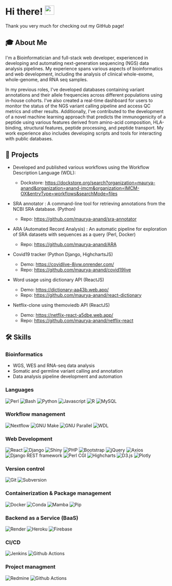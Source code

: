 # Hi there! <img src="https://media.giphy.com/media/hvRJCLFzcasrR4ia7z/giphy.gif" width="29px" height="29px"/>

Thank you very much for checking out my GitHub page!

## 🎓 About Me

I'm a Bioinformatician and full-stack web developer, experienced in developing and automating next-generation sequencing (NGS) data analysis pipelines. My experience spans various aspects of bioinformatics and web development, including the analysis of clinical whole-exome, whole-genome, and RNA seq samples.

In my previous roles, I've developed databases containing variant annotations and their allele frequencies across different populations using in-house cohorts. I've also created a real-time dashboard for users to monitor the status of the NGS variant calling pipeline and access QC metrics and other results. Additionally, I've contributed to the development of a novel machine learning approach that predicts the immunogenicity of a peptide using various features derived from amino-acid composition, HLA-binding, structural features, peptide processing, and peptide transport. My work experience also includes developing scripts and tools for interacting with public databases.

## 📝 Projects

- Developed and published various workflows using the Workflow Description Language (WDL):
    - Dockstore: https://dockstore.org/search?organization=maurya-anand&organization=anand-imcm&organization=IMCM-OX&entryType=workflows&searchMode=files

-   SRA annotator : A command-line tool for retrieving annotations from the NCBI SRA database. (Python)
    - Repo: https://github.com/maurya-anand/sra-annotator

-   ARA (Automated Record Analysis) : An automatic pipeline for exploration of SRA datasets with sequences as a query (Perl, Docker)
    - Repo: https://github.com/maurya-anand/ARA

-   Covid19 tracker (Python Django, HighchartsJS)
    - Demo: https://covidlive-8jvw.onrender.com/
    - Repo: https://github.com/maurya-anand/covid19live
    
-   Word usage using dictionary API (ReactJS)
    - Demo: https://dictionary-aa43b.web.app/
    - Repo: https://github.com/maurya-anand/react-dictionary
    
-   Netflix-clone using themoviedb API (ReactJS)
    - Demo: https://netflix-react-a5dbe.web.app/
    - Repo: https://github.com/maurya-anand/netflix-react
    
## 🛠️ Skills

### Bioinformatics

-   WGS, WES and RNA-seq data analysis
-   Somatic and germline variant calling and annotation
-   Data analysis pipeline development and automation

### Languages

![Perl](https://img.shields.io/badge/Perl-0078D4?style=for-the-badge&logo=Perl&logoColor=white) ![Bash](https://img.shields.io/badge/Bash-0078D4?style=for-the-badge&logo=GNU-Bash&logoColor=white) ![Python](https://img.shields.io/badge/Python-0078D4?style=for-the-badge&logo=Python&logoColor=white) ![Javascript](https://img.shields.io/badge/Javascript-0078D4?style=for-the-badge&logo=Javascript&logoColor=white) ![R](https://img.shields.io/badge/R-0078D4?style=for-the-badge&logo=R&logoColor=white) ![MySQL](https://img.shields.io/badge/MySQL-0078D4?style=for-the-badge&logo=MySQL&logoColor=white) 

### Workflow management

![Nextflow](https://img.shields.io/badge/Nextflow-0078D4?style=for-the-badge&logo=Nextflow&logoColor=white) ![GNU Make](https://img.shields.io/badge/MAKE-0078D4?style=for-the-badge&logo=GNU&logoColor=white) ![GNU Parallel](https://img.shields.io/badge/Parallel-0078D4?style=for-the-badge&logo=GNU&logoColor=white) ![WDL](https://img.shields.io/badge/WDL-0078D4?style=for-the-badge&logo=WDL&logoColor=white)

### Web Development

![React](https://img.shields.io/badge/React-0078D4?style=for-the-badge&logo=React&logoColor=white) ![Django](https://img.shields.io/badge/Django-0078D4?style=for-the-badge&logo=Django&logoColor=white) ![Shiny](https://img.shields.io/badge/Shiny-0078D4?style=for-the-badge&logo=R&logoColor=white) ![PHP](https://img.shields.io/badge/PHP-0078D4?style=for-the-badge&logo=PHP&logoColor=white) ![Bootstrap](https://img.shields.io/badge/Bootstrap-0078D4?style=for-the-badge&logo=Bootstrap&logoColor=white) ![jQuery](https://img.shields.io/badge/jQuery-0078D4?style=for-the-badge&logo=jQuery&logoColor=white) ![Axios](https://img.shields.io/badge/Axios-0078D4?style=for-the-badge&logo=npm&logoColor=white) ![Django REST framework](https://img.shields.io/badge/Django%20REST%20framework-0078D4?style=for-the-badge&logo=Django&logoColor=white) ![Perl CGI](https://img.shields.io/badge/Perl%20CGI-0078D4?style=for-the-badge&logo=Perl&logoColor=white) ![Highcharts](https://img.shields.io/badge/Highcharts-0078D4?style=for-the-badge&logo=Javascript&logoColor=white) ![D3.js](https://img.shields.io/badge/D3.js-0078D4?style=for-the-badge&logo=D3.js&logoColor=white) ![Plotly](https://img.shields.io/badge/Plotly-0078D4?style=for-the-badge&logo=Plotly&logoColor=white)

### Version control

![Git](https://img.shields.io/badge/Git-0078D4?style=for-the-badge&logo=Git&logoColor=white) ![Subversion](https://img.shields.io/badge/SVN-0078D4?style=for-the-badge&logo=Subversion&logoColor=white)

### Containerization & Package management

![Docker](https://img.shields.io/badge/Docker-0078D4?style=for-the-badge&logo=Docker&logoColor=white) ![Conda](https://img.shields.io/badge/Conda%20Bioconda-0078D4?style=for-the-badge&logo=Anaconda&logoColor=white) ![Mamba](https://img.shields.io/badge/Mamba-0078D4?style=for-the-badge&logo=condaforge&logoColor=white) ![Pip](https://img.shields.io/badge/Pip-0078D4?style=for-the-badge&logo=pypi&logoColor=white)

### Backend as a Service (BaaS)

![Render](https://img.shields.io/badge/Render-0078D4?style=for-the-badge&logo=Render&logoColor=white) ![Heroku](https://img.shields.io/badge/Heroku-0078D4?style=for-the-badge&logo=Heroku&logoColor=white) ![Firebase](https://img.shields.io/badge/Firebase-0078D4?style=for-the-badge&logo=Firebase&logoColor=white)

### CI/CD

![Jenkins](https://img.shields.io/badge/Jenkins-0078D4?style=for-the-badge&logo=Jenkins&logoColor=white)
![Github Actions](https://img.shields.io/badge/Github%20Actions-0078D4?style=for-the-badge&logo=Github-Actions&logoColor=white)

### Project managment

![Redmine](https://img.shields.io/badge/Redmine-0078D4?style=for-the-badge&logo=Redmine&logoColor=white)
![Github Actions](https://img.shields.io/badge/Github%20Projects-0078D4?style=for-the-badge&logo=Github&logoColor=white)

